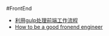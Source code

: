 #FrontEnd

- [利用gulp处理前端工作流程](http://segmentfault.com/a/1190000003098076)
- [How to be a good fronend engineer](http://segmentfault.com/a/1190000003098260)
